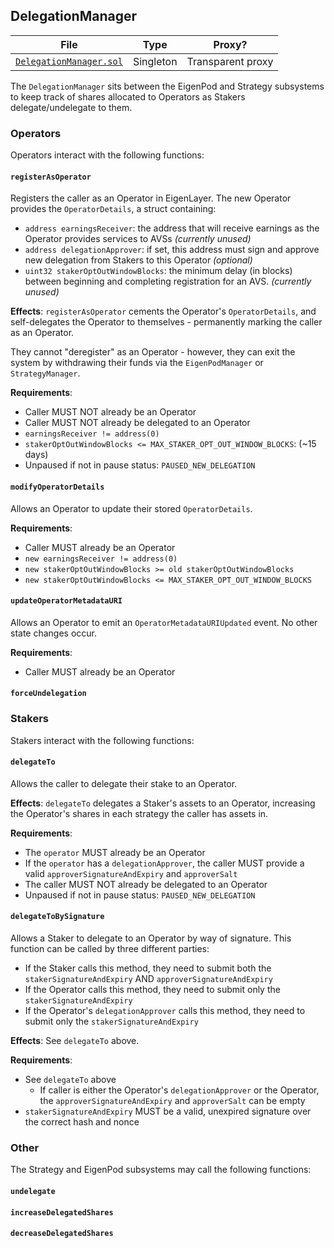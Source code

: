 ## DelegationManager

| File | Type | Proxy? |
| -------- | -------- | -------- |
| [`DelegationManager.sol`](#TODO) | Singleton | Transparent proxy |

The `DelegationManager` sits between the EigenPod and Strategy subsystems to keep track of shares allocated to Operators as Stakers delegate/undelegate to them.

### Operators

Operators interact with the following functions:

#### `registerAsOperator`

Registers the caller as an Operator in EigenLayer. The new Operator provides the `OperatorDetails`, a struct containing:
* `address earningsReceiver`: the address that will receive earnings as the Operator provides services to AVSs *(currently unused)*
* `address delegationApprover`: if set, this address must sign and approve new delegation from Stakers to this Operator *(optional)*
* `uint32 stakerOptOutWindowBlocks`: the minimum delay (in blocks) between beginning and completing registration for an AVS. *(currently unused)*

**Effects**: `registerAsOperator` cements the Operator's `OperatorDetails`, and self-delegates the Operator to themselves - permanently marking the caller as an Operator.

They cannot "deregister" as an Operator - however, they can exit the system by withdrawing their funds via the `EigenPodManager` or `StrategyManager`.

**Requirements**:
* Caller MUST NOT already be an Operator
* Caller MUST NOT already be delegated to an Operator
* `earningsReceiver != address(0)`
* `stakerOptOutWindowBlocks <= MAX_STAKER_OPT_OUT_WINDOW_BLOCKS`: (~15 days)
* Unpaused if not in pause status: `PAUSED_NEW_DELEGATION`

#### `modifyOperatorDetails`

Allows an Operator to update their stored `OperatorDetails`.

**Requirements**:
* Caller MUST already be an Operator
* `new earningsReceiver != address(0)`
* `new stakerOptOutWindowBlocks >= old stakerOptOutWindowBlocks`
* `new stakerOptOutWindowBlocks <= MAX_STAKER_OPT_OUT_WINDOW_BLOCKS`

#### `updateOperatorMetadataURI`

Allows an Operator to emit an `OperatorMetadataURIUpdated` event. No other state changes occur.

**Requirements**:
* Caller MUST already be an Operator

#### `forceUndelegation`

### Stakers

Stakers interact with the following functions:

#### `delegateTo`

Allows the caller to delegate their stake to an Operator.

**Effects**: `delegateTo` delegates a Staker's assets to an Operator, increasing the Operator's shares in each strategy the caller has assets in.

**Requirements**:
* The `operator` MUST already be an Operator
* If the `operator` has a `delegationApprover`, the caller MUST provide a valid `approverSignatureAndExpiry` and `approverSalt`
* The caller MUST NOT already be delegated to an Operator
* Unpaused if not in pause status: `PAUSED_NEW_DELEGATION`

#### `delegateToBySignature`

Allows a Staker to delegate to an Operator by way of signature. This function can be called by three different parties:
* If the Staker calls this method, they need to submit both the `stakerSignatureAndExpiry` AND `approverSignatureAndExpiry`
* If the Operator calls this method, they need to submit only the `stakerSignatureAndExpiry`
* If the Operator's `delegationApprover` calls this method, they need to submit only the `stakerSignatureAndExpiry`

**Effects**: See `delegateTo` above.

**Requirements**:
* See `delegateTo` above
    * If caller is either the Operator's `delegationApprover` or the Operator, the `approverSignatureAndExpiry` and `approverSalt` can be empty
* `stakerSignatureAndExpiry` MUST be a valid, unexpired signature over the correct hash and nonce

### Other

The Strategy and EigenPod subsystems may call the following functions:

#### `undelegate`

#### `increaseDelegatedShares`

#### `decreaseDelegatedShares`
